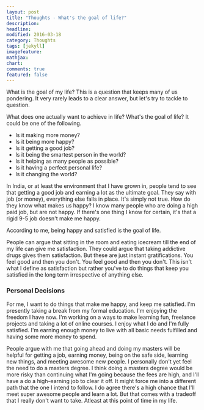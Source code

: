 ```yaml
---
layout: post
title: "Thoughts - What's the goal of life?"
description: 
headline: 
modified: 2016-03-18
category: Thoughts
tags: [jekyll]
imagefeature: 
mathjax: 
chart: 
comments: true
featured: false
---
```


What is the goal of my life? This is a question that keeps many of us pondering. It very rarely leads to a clear answer, but let's try to tackle to question.

What does one actually want to achieve in life? What's the goal of life? It could be one of the following.

* Is it making more money? 
* Is it being more happy? 
* Is it getting a good job? 
* Is it being the smartest person in the world? 
* Is it helping as many people as possible? 
* Is it having a perfect personal life? 
* Is it changing the world?

In India, or at least the environment that I have grown in, people tend to see that getting a good job and earning a lot as the ultimate goal. They say with job (or money), everything else falls in place. It's simply not true. How do they know what makes us happy? I know many people who are doing a high paid job, but are not happy. If there's one thing I know for certain, it's that a rigid 9-5 job doesn't make me happy.

According to me, being happy and satisfied is the goal of life. 

People can argue that sitting in the room and eating icecream till the end of my life can give me satisfaction. They could argue that taking addictive drugs gives them satisfaction. But these are just instant gratifications. You feel good and then you don't. You feel good and then you don't. This isn't what I define as satisfaction but rather you've to do things that keep you satisfied in the long term irrespective of anything else. 

### Personal Decisions

For me, I want to do things that make me happy, and keep me satisfied. I'm presently taking a break from my formal education. I'm enjoying the freedom I have now. I'm working on a ways to make learning fun, freelance projects and taking a lot of online courses. I enjoy what I do and I'm fully satisfied. I'm earning enough money to live with all basic needs fulfilled and having some more money to spend.

People argue with me that going ahead and doing my masters will be helpful for getting a job, earning money, being on the safe side, learning new things, and meeting awesome new people. I personally don't yet feel the need to do a masters degree. I think doing a masters degree would be more risky than continuing what I'm going because the fees are high, and I'll have a do a high-earning job to clear it off. It might force me into a different path that the one I intend to follow. I do agree there's a high chance that I'll meet super awesome people and learn a lot. But that comes with a tradeoff that I really don't want to take. Atleast at this point of time in my life.